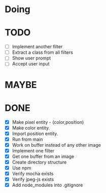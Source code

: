 # Doing

# TODO

- [ ] Implement another filter
- [ ] Extract a class from all filters
- [ ] Show user prompt
- [ ] Accept user input

# MAYBE

# DONE

- [x] Make pixel entity - (color,position)
- [x] Make color entity.
- [x] Import position entity.
- [x] Run from main
- [x] Work on buffer instead of any other image
- [x] Implement one filter 
- [x] Get one buffer from an image
- [x] Create directory structure
- [x] Use npm
- [x] Verify mocha exists
- [x] Verify jpeg-js exists
- [x] Add node_modules into .gitignore
